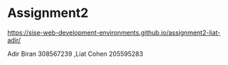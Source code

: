 # Assignment2
 
https://sise-web-development-environments.github.io/assignment2-liat-adir/

Adir Biran 308567239 ,Liat Cohen 205595283

